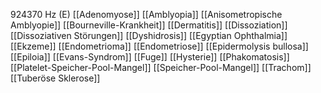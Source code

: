 924370 Hz (E)
[[Adenomyose]]
[[Amblyopia]]
[[Anisometropische Amblyopie]]
[[Bourneville-Krankheit]]
[[Dermatitis]]
[[Dissoziation]]
[[Dissoziativen Störungen]]
[[Dyshidrosis]]
[[Egyptian Ophthalmia]]
[[Ekzeme]]
[[Endometrioma]]
[[Endometriose]]
[[Epidermolysis bullosa]]
[[Epiloia]]
[[Evans-Syndrom]]
[[Fuge]]
[[Hysterie]]
[[Phakomatosis]]
[[Platelet-Speicher-Pool-Mangel]]
[[Speicher-Pool-Mangel]]
[[Trachom]]
[[Tuberöse Sklerose]]